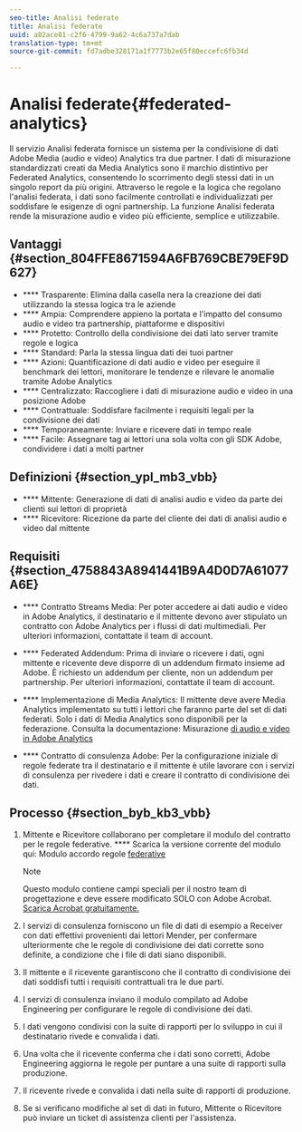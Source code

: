 ```yaml
---
seo-title: Analisi federate
title: Analisi federate
uuid: a82ace81-c2f6-4799-9a62-4c6a737a7dab
translation-type: tm+mt
source-git-commit: fd7adbe328171a1f7773b2e65f80eccefc6fb34d

---
```



# Analisi federate{#federated-analytics}

Il servizio Analisi federata fornisce un sistema per la condivisione di dati Adobe Media (audio e video) Analytics tra due partner. I dati di misurazione standardizzati creati da Media Analytics sono il marchio distintivo per Federated Analytics, consentendo lo scorrimento degli stessi dati in un singolo report da più origini. Attraverso le regole e la logica che regolano l'analisi federata, i dati sono facilmente controllati e individualizzati per soddisfare le esigenze di ogni partnership. La funzione Analisi federata rende la misurazione audio e video più efficiente, semplice e utilizzabile.

## Vantaggi {#section_804FFE8671594A6FB769CBE79EF9D627}

* **** Trasparente: Elimina dalla casella nera la creazione dei dati utilizzando la stessa logica tra le aziende
* **** Ampia: Comprendere appieno la portata e l'impatto del consumo audio e video tra partnership, piattaforme e dispositivi
* **** Protetto: Controllo della condivisione dei dati lato server tramite regole e logica
* **** Standard: Parla la stessa lingua dati dei tuoi partner
* **** Azioni: Quantificazione di dati audio e video per eseguire il benchmark dei lettori, monitorare le tendenze e rilevare le anomalie tramite Adobe Analytics
* **** Centralizzato: Raccogliere i dati di misurazione audio e video in una posizione Adobe
* **** Contrattuale: Soddisfare facilmente i requisiti legali per la condivisione dei dati
* **** Temporaneamente: Inviare e ricevere dati in tempo reale
* **** Facile: Assegnare tag ai lettori una sola volta con gli SDK Adobe, condividere i dati a molti partner

## Definizioni {#section_ypl_mb3_vbb}

* **** Mittente: Generazione di dati di analisi audio e video da parte dei clienti sui lettori di proprietà
* **** Ricevitore: Ricezione da parte del cliente dei dati di analisi audio e video dal mittente

## Requisiti {#section_4758843A8941441B9A4D0D7A61077A6E}

* **** Contratto Streams Media: Per poter accedere ai dati audio e video in Adobe Analytics, il destinatario e il mittente devono aver stipulato un contratto con Adobe Analytics per i flussi di dati multimediali. Per ulteriori informazioni, contattate il team di account.
* **** Federated Addendum: Prima di inviare o ricevere i dati, ogni mittente e ricevente deve disporre di un addendum firmato insieme ad Adobe. È richiesto un addendum per cliente, non un addendum per partnership. Per ulteriori informazioni, contattate il team di account.
* **** Implementazione di Media Analytics: Il mittente deve avere Media Analytics implementato su tutti i lettori che faranno parte del set di dati federati. Solo i dati di Media Analytics sono disponibili per la federazione. Consulta la documentazione: Misurazione [di audio e video in Adobe Analytics](media-overview.md)

* **** Contratto di consulenza Adobe: Per la configurazione iniziale di regole federate tra il destinatario e il mittente è utile lavorare con i servizi di consulenza per rivedere i dati e creare il contratto di condivisione dei dati.

## Processo {#section_byb_kb3_vbb}

1. Mittente e Ricevitore collaborano per completare il modulo del contratto per le regole federative. **** Scarica la versione corrente del modulo qui: Modulo accordo regole [federative](/assets/federated_analytics_form.pdf)

   >[!NOTE]
   >
   >Questo modulo contiene campi speciali per il nostro team di progettazione e deve essere modificato SOLO con Adobe Acrobat. [Scarica Acrobat gratuitamente.](https://get.adobe.com/reader/)

1. I servizi di consulenza forniscono un file di dati di esempio a Receiver con dati effettivi provenienti dai lettori Mender, per confermare ulteriormente che le regole di condivisione dei dati corrette sono definite, a condizione che i file di dati siano disponibili.
1. Il mittente e il ricevente garantiscono che il contratto di condivisione dei dati soddisfi tutti i requisiti contrattuali tra le due parti.
1. I servizi di consulenza inviano il modulo compilato ad Adobe Engineering per configurare le regole di condivisione dei dati.
1. I dati vengono condivisi con la suite di rapporti per lo sviluppo in cui il destinatario rivede e convalida i dati.
1. Una volta che il ricevente conferma che i dati sono corretti, Adobe Engineering aggiorna le regole per puntare a una suite di rapporti sulla produzione.
1. Il ricevente rivede e convalida i dati nella suite di rapporti di produzione.
1. Se si verificano modifiche al set di dati in futuro, Mittente o Ricevitore può inviare un ticket di assistenza clienti per l'assistenza.

